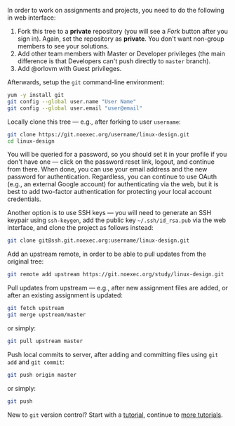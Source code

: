 In order to work on assignments and projects, you need to do the following in web interface:

1. Fork this tree to a **private** repository (you will see a *Fork* button after you sign in).
   Again, set the repository as **private**. You don't want non-group members to see your solutions.
2. Add other team members with Master or Developer privileges
   (the main difference is that Developers can't push directly to `master` branch).
3. Add @orlovm with Guest privileges.

Afterwards, setup the `git` command-line environment:

```bash
yum -y install git
git config --global user.name "User Name"
git config --global user.email "user@email"
```

Locally clone this tree — e.g., after forking to user `username`:

```bash
git clone https://git.noexec.org/username/linux-design.git
cd linux-design
```

You will be queried for a password, so you should set it in your profile if you don't have one —
click on the password reset link, logout, and continue from there. When done, you can use your email
address and the new password for authentication.
Regardless, you can continue to use OAuth (e.g., an external Google account) for authenticating via
the web, but it is best to add two-factor authentication for protecting your local account credentials.

Another option is to use SSH keys — you will need to generate an SSH keypair using `ssh-keygen`, add the
public key `~/.ssh/id_rsa.pub` via the web interface, and clone the project as follows instead:
```bash
git clone git@ssh.git.noexec.org:username/linux-design.git
```

Add an upstream remote, in order to be able to pull updates from the original tree:

```bash
git remote add upstream https://git.noexec.org/study/linux-design.git
```

Pull updates from upstream — e.g., after new assignment files are added, or after
an existing assignment is updated:

```bash
git fetch upstream
git merge upstream/master
```
or simply:
```bash
git pull upstream master
```

Push local commits to server, after adding and committing files using `git add` and `git commit`:

```bash
git push origin master
```
or simply:
```bash
git push
```

New to `git` version control?
Start with a [tutorial](https://git-scm.com/docs/gittutorial),
continue to [more tutorials](https://www.atlassian.com/git/tutorials/).
